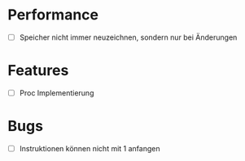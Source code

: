# Performance
- [ ] Speicher nicht immer neuzeichnen, sondern nur bei Änderungen

# Features
- [ ] Proc Implementierung

# Bugs
- [ ] Instruktionen können nicht mit 1 anfangen